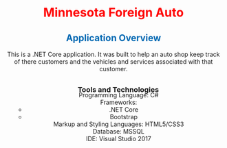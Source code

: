 
   <div style="text-align: center; color: red">
   <h1>Minnesota Foreign Auto</h1>
   </div>

 
<h2 style="color: #0069B3; text-align: center">Application Overview</h2>
<p style="text-align:center; margin-bottom: 30px">This is a .NET Core application. It was built to help an auto shop keep track of there customers and the vehicles and services associated with that customer.</p>

<h3 style="margin-left: 22px; text-align: center; margin-bottom: -20px">Tools and Technologies</h3>
<ul style="text-align: center; list-style: none">
    <li>Programming Language: C#</li>
    <li>Frameworks:<ul><li>.NET Core</li><li>Bootstrap</li></ul></li>
    <li>Markup and Styling Languages: HTML5/CSS3</li>
    <li>Database: MSSQL</li>
    <li>IDE: Visual Studio 2017</li>
</ul>



